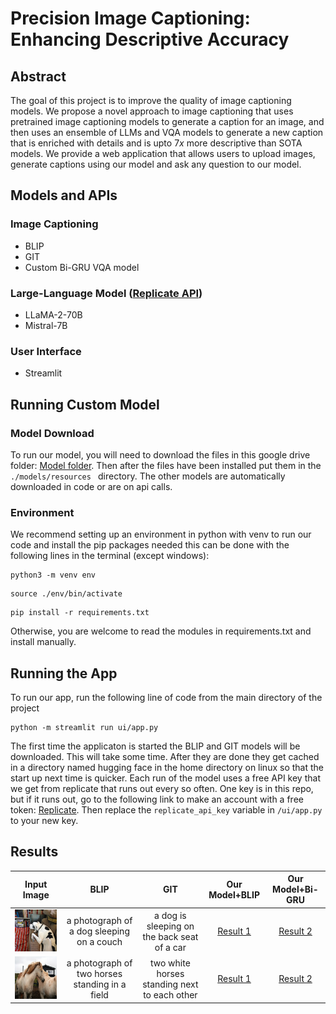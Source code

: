 # Precision Image Captioning: Enhancing Descriptive Accuracy

## Abstract
The goal of this project is to improve the quality of image captioning models. We propose a novel approach to image captioning that uses pretrained image captioning models to generate a caption for an image, and then uses an ensemble of LLMs and VQA models to generate a new caption that is enriched with details and is upto $7x$ more descriptive than SOTA models. We provide a web application that allows users to upload images, generate captions using our model and ask any question to our model.

## Models and APIs
### Image Captioning
- BLIP
- GIT
- Custom Bi-GRU VQA model

### Large-Language Model ([Replicate API](https://replicate.com/meta/llama-2-70b-chat/api?tab=nodejs))
- LLaMA-2-70B
- Mistral-7B

### User Interface
- Streamlit

## Running Custom Model
### Model Download
To run our model, you will need to download the files in this google drive folder: [Model folder](https://drive.google.com/drive/folders/1oz2Jd2Mz7uHh82SrrkYeMrmesfW4QYQ2?usp=sharing). Then after the files have been installed put them in the `./models/resources ` directory. The other models are automatically downloaded in code or are on api calls.

### Environment
We recommend setting up an environment in python with venv to run our code and install the pip packages needed this can be done with the following lines in the terminal (except windows):
```
python3 -m venv env
```
```
source ./env/bin/activate
```
```
pip install -r requirements.txt
```
Otherwise, you are welcome to read the modules in requirements.txt and install manually.

## Running the App

To run our app, run the following line of code from the main directory of the project

```
python -m streamlit run ui/app.py
```
The first time the applicaton is started the BLIP and GIT models will be downloaded. This will take some time. After they are done they get cached in a directory named hugging face in the home directory on linux so that the start up next time is quicker. Each run of the model uses a free API key that we get from replicate that runs out every so often. One key is in this repo, but if it runs out, go to the following link to make an account with a free token: [Replicate](https://replicate.com). Then replace the `replicate_api_key` variable in `/ui/app.py` to your new key.

## Results
 Input Image | BLIP | GIT | Our Model+BLIP | Our Model+Bi-GRU | 
:-------------------------:|:-------------------------:|:-------------------------:|:-------------------------:|:-------------------------:
![image](./images/img_20.png) | a photograph of a dog sleeping on a couch|a dog is sleeping on the back seat of a car|[Result 1](./results/img_20_1.md)|[Result 2](./results/img_20_2.md)|
![image](./images/img_24.png)|a photograph of two horses standing in a field| two white horses standing next to each other| [Result 1](./results/img_24_1.md) |[Result 2](./results/img_24_2.md)|

